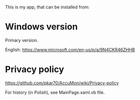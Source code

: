 
 This is my app, that can be installed from:

# Windows version
Primary version.

 English: https://www.microsoft.com/en-us/p/a/9N4CKR46ZHHB


# Privacy policy
 https://github.com/pkar70/AccuMon/wiki/Privacy-policy



 For history (in Polish), see MainPage.xaml.vb file.
